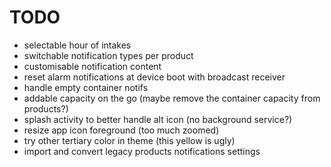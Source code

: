 # TODO

- selectable hour of intakes
- switchable notification types per product
- customisable notification content
- reset alarm notifications at device boot with broadcast receiver
- handle empty container notifs
- addable capacity on the go (maybe remove the container capacity from products?)
- splash activity to better handle alt icon (no background service?)
- resize app icon foreground (too much zoomed)
- try other tertiary color in theme (this yellow is ugly)
- import and convert legacy products notifications settings
